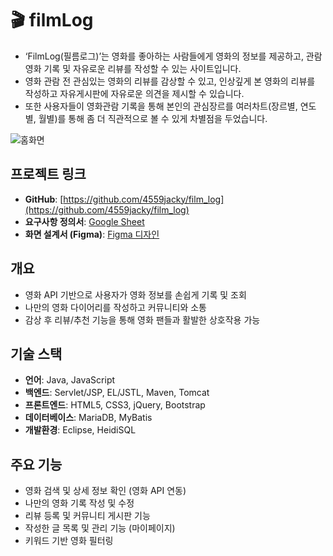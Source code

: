 # 🎬 filmLog  
- ‘FilmLog(필름로그)’는 영화를 좋아하는 사람들에게 영화의 정보를 제공하고, 관람 영화 기록 및 자유로운 리뷰를 작성할 수 있는 사이트입니다.
- 영화 관람 전 관심있는 영화의 리뷰를 감상할 수 있고, 인상깊게 본 영화의 리뷰를 작성하고 자유게시판에 자유로운 의견을 제시할 수 있습니다.
- 또한 사용자들이 영화관람 기록을 통해 본인의 관심장르를 여러차트(장르별, 연도별, 월별)를 통해 좀 더 직관적으로 볼 수 있게 차별점을 두었습니다.

![홈화면](https://github.com/user-attachments/assets/b439befd-3c1b-4a0e-aaaf-e9a95d6713d2)

##  프로젝트 링크  
- **GitHub**: [https://github.com/4559jacky/film_log](https://github.com/4559jacky/film_log)  
- **요구사항 정의서**: [Google Sheet](https://docs.google.com/spreadsheets/d/1z3QFklUzVlJD8Hfv_11_udTZbh2Y3jA9XBvZxV_PLUE/edit?usp=sharing)  
- **화면 설계서 (Figma)**: [Figma 디자인](https://www.figma.com/design/OKjmIRnX5tBev2JOt6hnNC/1%EC%A1%B0-%ED%95%84%EB%A6%84%EB%A1%9C%EA%B7%B8?node-id=0-1&p=f&t=CQvG9SpodQ59R89b-0)

##  개요  
- 영화 API 기반으로 사용자가 영화 정보를 손쉽게 기록 및 조회  
- 나만의 영화 다이어리를 작성하고 커뮤니티와 소통  
- 감상 후 리뷰/추천 기능을 통해 영화 팬들과 활발한 상호작용 가능  

##  기술 스택

- **언어**: Java, JavaScript  
- **백엔드**: Servlet/JSP, EL/JSTL, Maven, Tomcat  
- **프론트엔드**: HTML5, CSS3, jQuery, Bootstrap  
- **데이터베이스**: MariaDB, MyBatis
- **개발환경**: Eclipse, HeidiSQL  

##  주요 기능

-  영화 검색 및 상세 정보 확인 (영화 API 연동)  
-  나만의 영화 기록 작성 및 수정  
-  리뷰 등록 및 커뮤니티 게시판 기능  
-  작성한 글 목록 및 관리 기능 (마이페이지)  
-  키워드 기반 영화 필터링
  
